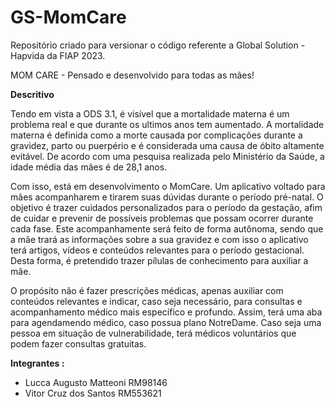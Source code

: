 # GS-MomCare
Repositório criado para versionar o código referente a Global Solution -Hapvida da FIAP 2023. 

MOM CARE - Pensado e desenvolvido para todas as mães!

**Descritivo**

Tendo em vista a ODS 3.1, é visível que a mortalidade materna é um problema real e que durante os ultimos anos tem aumentado.  A mortalidade materna é definida como a morte causada por complicações durante a gravidez, parto ou puerpério e é considerada uma causa de óbito altamente evitável. De acordo com uma pesquisa realizada pelo Ministério da Saúde, a idade média das mães é de 28,1 anos.

Com isso, está em desenvolvimento o MomCare. Um aplicativo voltado para mães acompanharem e tirarem suas dúvidas durante o período pré-natal. O objetivo é trazer cuidados personalizados para o período da gestação, afim de cuidar e prevenir de possíveis problemas que possam ocorrer durante cada fase. Este acompanhamente será feito de forma autônoma, sendo que a mãe trará as informações sobre a sua gravidez e com isso o aplicativo terá artigos, vídeos e conteúdos relevantes para o período gestacional. Desta forma, é pretendido trazer pílulas de conhecimento para auxiliar a mãe. 

O propósito não é fazer prescrições médicas, apenas auxiliar com conteúdos relevantes e indicar, caso seja necessário, para consultas e acompanhamento médico mais específico e profundo. Assim, terá uma aba para agendamendo médico, caso possua plano NotreDame. Caso seja uma pessoa em situação de vulnerabilidade, terá médicos voluntários que podem fazer consultas gratuitas.


**Integrantes :**

- Lucca Augusto Matteoni RM98146
- Vitor Cruz dos Santos RM553621



